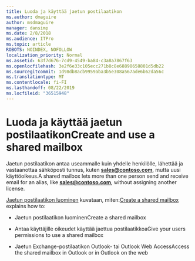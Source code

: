 ```yaml
---
title: Luoda ja käyttää jaetun postilaatikon
ms.author: dmaguire
author: msdmaguire
manager: dansimp
ms.date: 2/8/2018
ms.audience: ITPro
ms.topic: article
ROBOTS: NOINDEX, NOFOLLOW
localization_priority: Normal
ms.assetid: 63f7d676-7cd9-4549-ba84-c3a8a7867f63
ms.openlocfilehash: 3e2f6e33c105ecc271b8c8e68898658801d5db22
ms.sourcegitcommit: 1d98db8acb9959aba3b5e308a567ade6b62da56c
ms.translationtype: MT
ms.contentlocale: fi-FI
ms.lasthandoff: 08/22/2019
ms.locfileid: "36515948"
---
```

# <a name="create-and-use-a-shared-mailbox"></a><span data-ttu-id="20828-102">Luoda ja käyttää jaetun postilaatikon</span><span class="sxs-lookup"><span data-stu-id="20828-102">Create and use a shared mailbox</span></span>

<span data-ttu-id="20828-103">Jaetun postilaatikon antaa useammalle kuin yhdelle henkilölle, lähettää ja vastaanottaa sähköposti tunnus, kuten **sales@contoso.com**, mutta uusi käyttöoikeus.</span><span class="sxs-lookup"><span data-stu-id="20828-103">A shared mailbox lets more than one person send and receive email for an alias, like **sales@contoso.com**, without assigning another license.</span></span>
  
<span data-ttu-id="20828-104">[Jaetun postilaatikon luominen](https://support.office.com/article/Create-a-shared-mailbox-871a246d-3acd-4bba-948e-5de8be0544c9) kuvataan, miten:</span><span class="sxs-lookup"><span data-stu-id="20828-104">[Create a shared mailbox](https://support.office.com/article/Create-a-shared-mailbox-871a246d-3acd-4bba-948e-5de8be0544c9) explains how to:</span></span> 
  
- <span data-ttu-id="20828-105">Jaetun postilaatikon luominen</span><span class="sxs-lookup"><span data-stu-id="20828-105">Create a shared mailbox</span></span>
    
- <span data-ttu-id="20828-106">Antaa käyttäjille oikeudet käyttää jaettua postilaatikkoa</span><span class="sxs-lookup"><span data-stu-id="20828-106">Give your users permissions to use a shared mailbox</span></span>
    
- <span data-ttu-id="20828-107">Jaetun Exchange-postilaatikon Outlook- tai Outlook Web Access</span><span class="sxs-lookup"><span data-stu-id="20828-107">Access the shared mailbox in Outlook or in Outlook on the web</span></span>
    

